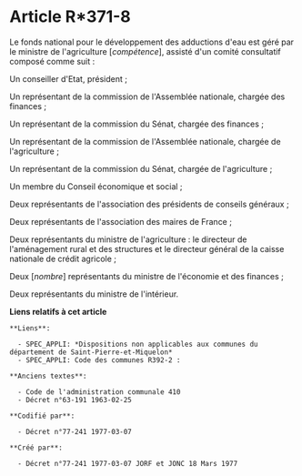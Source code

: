 # Article R*371-8

Le fonds national pour le développement des adductions d'eau est géré par le ministre de l'agriculture [*compétence*],
assisté d'un comité consultatif composé comme suit :

Un conseiller d'Etat, président ;

Un représentant de la commission de l'Assemblée nationale, chargée des finances ;

Un représentant de la commission du Sénat, chargée des finances ;

Un représentant de la commission de l'Assemblée nationale, chargée de l'agriculture ;

Un représentant de la commission du Sénat, chargée de l'agriculture ;

Un membre du Conseil économique et social ;

Deux représentants de l'association des présidents de conseils généraux ;

Deux représentants de l'association des maires de France ;

Deux représentants du ministre de l'agriculture : le directeur de l'aménagement rural et des structures et le directeur
général de la caisse nationale de crédit agricole ;

Deux [*nombre*] représentants du ministre de l'économie et des finances ;

Deux représentants du ministre de l'intérieur.

**Liens relatifs à cet article**

	**Liens**:

	  - SPEC_APPLI: *Dispositions non applicables aux communes du département de Saint-Pierre-et-Miquelon*
	  - SPEC_APPLI: Code des communes R392-2 :

	**Anciens textes**:

	  - Code de l'administration communale 410
	  - Décret n°63-191 1963-02-25

	**Codifié par**:

	  - Décret n°77-241 1977-03-07

	**Créé par**:

	  - Décret n°77-241 1977-03-07 JORF et JONC 18 Mars 1977
